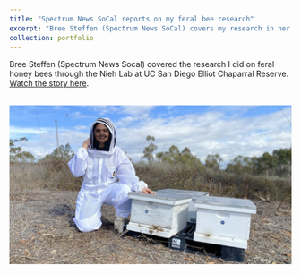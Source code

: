 ```yaml
---
title: "Spectrum News SoCal reports on my feral bee research"
excerpt: "Bree Steffen (Spectrum News SoCal) covers my research in her news story<br/><img src='/images/me_with_ecr_bees.jpg'>"
collection: portfolio
---
```


Bree Steffen (Spectrum News Socal) covered the research I did on feral honey bees through the Nieh Lab at UC San Diego Elliot Chaparral Reserve. [Watch the story here](https://spectrumnews1.com/ca/la-west/environment/2024/01/17/study-shows-feral-bees-are-tough-guys-in-nature#). 

<br/><img src='/images/me_with_ecr_bees.jpg'>

